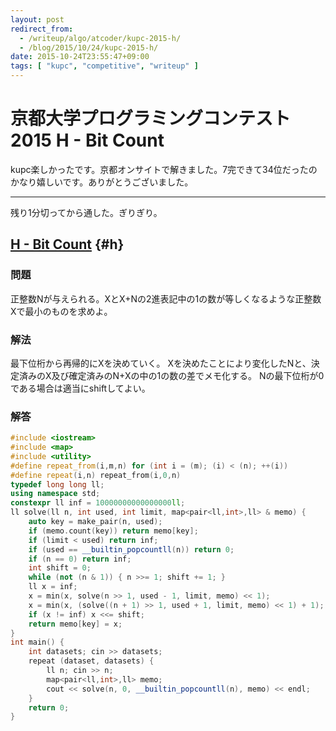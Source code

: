 ```yaml
---
layout: post
redirect_from:
  - /writeup/algo/atcoder/kupc-2015-h/
  - /blog/2015/10/24/kupc-2015-h/
date: 2015-10-24T23:55:47+09:00
tags: [ "kupc", "competitive", "writeup" ]
---
```


# 京都大学プログラミングコンテスト2015 H - Bit Count

kupc楽しかったです。京都オンサイトで解きました。7完できて34位だったのかなり嬉しいです。ありがとうございました。


<hr>


残り1分切ってから通した。ぎりぎり。

<!-- more -->

## [H - Bit Count](https://beta.atcoder.jp/contests/kupc2015/tasks/kupc2015_h) {#h}

### 問題

正整数Nが与えられる。XとX+Nの2進表記中の1の数が等しくなるような正整数Xで最小のものを求めよ。

### 解法

最下位桁から再帰的にXを決めていく。
Xを決めたことにより変化したNと、決定済みのX及び確定済みのN+Xの中の1の数の差でメモ化する。
Nの最下位桁が0である場合は適当にshiftしてよい。

### 解答

``` c++
#include <iostream>
#include <map>
#include <utility>
#define repeat_from(i,m,n) for (int i = (m); (i) < (n); ++(i))
#define repeat(i,n) repeat_from(i,0,n)
typedef long long ll;
using namespace std;
constexpr ll inf = 10000000000000000ll;
ll solve(ll n, int used, int limit, map<pair<ll,int>,ll> & memo) {
    auto key = make_pair(n, used);
    if (memo.count(key)) return memo[key];
    if (limit < used) return inf;
    if (used == __builtin_popcountll(n)) return 0;
    if (n == 0) return inf;
    int shift = 0;
    while (not (n & 1)) { n >>= 1; shift += 1; }
    ll x = inf;
    x = min(x, solve(n >> 1, used - 1, limit, memo) << 1);
    x = min(x, (solve((n + 1) >> 1, used + 1, limit, memo) << 1) + 1);
    if (x != inf) x <<= shift;
    return memo[key] = x;
}
int main() {
    int datasets; cin >> datasets;
    repeat (dataset, datasets) {
        ll n; cin >> n;
        map<pair<ll,int>,ll> memo;
        cout << solve(n, 0, __builtin_popcountll(n), memo) << endl;
    }
    return 0;
}
```
